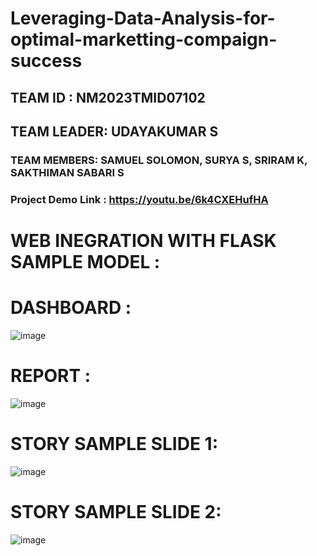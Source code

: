 # Leveraging-Data-Analysis-for-optimal-marketting-compaign-success
## TEAM ID : NM2023TMID07102
## TEAM LEADER: UDAYAKUMAR S
### TEAM MEMBERS: SAMUEL SOLOMON, SURYA S, SRIRAM K, SAKTHIMAN SABARI S
### Project Demo Link : https://youtu.be/6k4CXEHufHA

# WEB INEGRATION WITH FLASK SAMPLE MODEL : 

# DASHBOARD : 
![image](https://drive.google.com/uc?export=view&id=1EZ917Gzgra0YcEGf7E-K24FNbkrqUTKK)

# REPORT : 
![image](https://drive.google.com/uc?export=view&id=1DZSxGMmVaPLP_gZFc93YK_0RlEtyFK9i)

# STORY SAMPLE SLIDE 1:

![image](https://drive.google.com/uc?export=view&id=1CqSIl_dxGZG5JolFe_XraAS53-yY3VD0)
# STORY SAMPLE SLIDE 2:
![image](https://drive.google.com/uc?export=view&id=1Tno9pPboiz-3T5X9_mqV26NsU8svXp3f)

